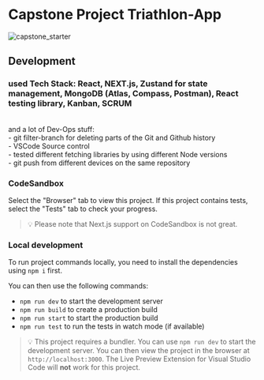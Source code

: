 # Capstone Project Triathlon-App


![capstone_starter](https://user-images.githubusercontent.com/123658730/229460872-263c248d-43b4-4d80-b709-7400c0d6f0e4.png)

## Development

### used Tech Stack: React, NEXT.js, Zustand for state management, MongoDB (Atlas, Compass, Postman),  React testing library, Kanban, SCRUM 
<br>
and a lot of Dev-Ops stuff: 
<br>
- git filter-branch for deleting parts of the Git and Github history
<br>
- VSCode Source control
<br>
- tested different fetching libraries by using different Node versions
<br>
- git push from different devices on the same repository

### CodeSandbox

Select the "Browser" tab to view this project. If this project contains tests, select the "Tests" tab to check your progress.

> 💡 Please note that Next.js support on CodeSandbox is not great.

### Local development

To run project commands locally, you need to install the dependencies using `npm i` first.

You can then use the following commands:

- `npm run dev` to start the development server
- `npm run build` to create a production build
- `npm run start` to start the production build
- `npm run test` to run the tests in watch mode (if available)

> 💡 This project requires a bundler. You can use `npm run dev` to start the development server. You can then view the project in the browser at `http://localhost:3000`. The Live Preview Extension for Visual Studio Code will **not** work for this project.
